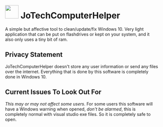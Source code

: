 # <img src="https://i.postimg.cc/pLK6h11k/Jo-Tech-Compter-Helper-Ico.png" width="44" height="44"> JoTechComputerHelper
A simple but affective tool to clean/update/fix Windows 10. Very light application that can be put on flashdrives or kept on your system, and it also only uses a tiny bit of ram.

Privacy Statement
---------
JoTechComputerHelper doesn't store any user information or send any files over the internet. Everything that is done by this software is completely done in Windows 10.

Current Issues To Look Out For
---------
*This may or may not affect some users*. For some users this software will have a Windows warning when opened, *don't be alarmed*, this is completely normal with visual studio exe files. So it is completely safe to open.
